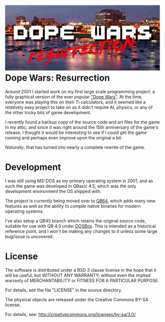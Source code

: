 ![Banner](Banner.png)
Dope Wars: Resurrection
==

Around 2001 I started work on my first large scale programming project: a fully graphical version of the ever popular ["Dope Wars"](https://en.wikipedia.org/wiki/Drugwars). At the time, everyone was playing this on their Ti calculators, and it seemed like a relatively easy project to take on as it didn't require AI, physics, or any of the other tricky bits of game development.

I recently found a backup copy of the source code and art files for the game in my attic; and since it was right around the 15th anniversary of the game's release, I thought it would be interesting to see if I could get the game running and perhaps even improve upon the original a bit.

_Naturally_, that has turned into nearly a complete rewrite of the game.

Development
==

I was still using MS-DOS as my primary operating system in 2001, and as such the game was developed in QBasic 4.5, which was the only development environment the OS shipped with.

The project is currently being moved over to [QB64](https://en.wikipedia.org/wiki/QB64), which adds many new features as well as the ability to compile native binaries for modern operating systems.

I've also setup a QB45 branch which retains the original source code, suitable for use with QB 4.5 under [DOSBox](https://en.wikipedia.org/wiki/DOSBox). This is intended as a historical reference point, and I won't be making any changes to it unless some large bug/issue is uncovered.

License
==

The software is distributed under a BSD 3 clause license in the hope that it
will be useful, but WITHOUT ANY WARRANTY; without even the implied warranty of
MERCHANTABILITY or FITNESS FOR A PARTICULAR PURPOSE.

For details, see the file "LICENSE" in the source directory.

The physical objects are released under the Creative Commons BY-SA license.

For details, see: http://creativecommons.org/licenses/by-sa/3.0/

